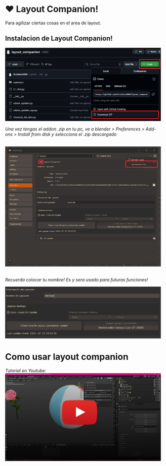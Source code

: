 ❤️ Layout Companion! 
======
Para agilizar ciertas cosas en el area de layout.



## Instalacion de Layout Companion!
![Install](/visuals/install_gh.png)


*Una vez tengas el addon .zip en tu pc, ve a blender > Preferences > Add-ons > Install from disk y selecciona el .zip descargado*  

‎ 
![Installbd](/visuals/install_bd.png)
‎ 

‎*Recuerda colocar tu nombre! Es y sera usado para futuras funciones!*


![Installprefs](/visuals/install_prefs.png)


Como usar layout companion
======
‎*Tutorial en Youtube:*
[![Tutorial](/visuals/Tutorial_Min.jpg)](https://youtu.be/zKneHVkP6YQ)
